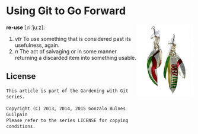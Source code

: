 Using Git to Go Forward
=======================

<img src="assets/reuse-243x310.png" alt="" align="right" style="max-width: 30%"/>

**re-use** [ˌriːˈjuːz]:

1. _vtr_ To use something that is considered past its usefulness, again.
2. _n_ The act of salvaging or in some manner returning a discarded item into something usable.


License
-------

    This article is part of the Gardening with Git series.

    Copyright (C) 2013, 2014, 2015 Gonzalo Bulnes Guilpain
    Please refer to the series LICENSE for copying conditions.

